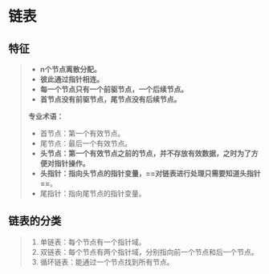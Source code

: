 # 链表

## 特征

> + **n个节点离散分配。**
> + **彼此通过指针相连。**
> + **每一个节点只有一个前驱节点，一个后续节点。**
> + **首节点没有前驱节点，尾节点没有后续节点。**
>
> **专业术语：**
>
> + 首节点：第一个有效节点。
> + 尾节点：最后一个有效节点。
> + **头节点：第一个有效节点之前的节点，并不存放有效数据，之时为了方便对指针操作。**
> + **头指针：指向头节点的指针变量，==对链表进行处理只需要知道头指针==**。
> + 尾指针：指向尾节点的指针变量。

## 链表的分类

> 1. 单链表：每个节点有一个指针域。
> 2. 双链表：每个节点有两个指针域，分别指向前一个节点和后一个节点。
> 3. 循环链表：能通过一个节点找到所有节点。